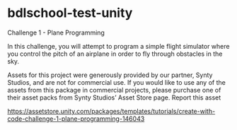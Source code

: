 # bdlschool-test-unity

Challenge 1 - Plane Programming

In this challenge, you will attempt to program a simple flight simulator where you control the pitch of an airplane in order to fly through obstacles in the sky.

Assets for this project were generously provided by our partner, Synty Studios, and are not for commercial use. If you would like to use any of the assets from this package in commercial projects, please purchase one of their asset packs from Synty Studios’ Asset Store page.
Report this asset

https://assetstore.unity.com/packages/templates/tutorials/create-with-code-challenge-1-plane-programming-146043
